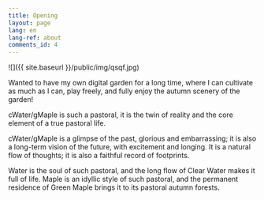 ```yaml
---
title: Opening
layout: page
lang: en
lang-ref: about
comments_id: 4
---
```

![]({{ site.baseurl }}/public/img/qsqf.jpg)

Wanted to have my own digital garden for a long time, where I can cultivate as much as I can, play freely, and fully enjoy the autumn scenery of the garden!

cWater/gMaple is such a pastoral, it is the twin of reality and the core element of a true pastoral life.

cWater/gMaple is a glimpse of the past, glorious and embarrassing; it is also a long-term vision of the future, with excitement and longing. It is a natural flow of thoughts; it is also a faithful record of footprints. 

Water is the soul of such pastoral, and the long flow of Clear Water makes it full of life. Maple is an idyllic style of such pastoral, and the permanent residence of Green Maple brings it to its pastoral autumn forests. 